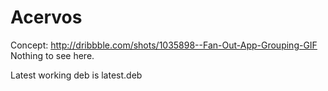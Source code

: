 Acervos
=======

Concept: http://dribbble.com/shots/1035898--Fan-Out-App-Grouping-GIF
Nothing to see here.

Latest working deb is latest.deb
